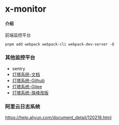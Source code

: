 # x-monitor

#### 介绍
前端监控平台


```
pnpm add webpack webpack-cli webpack-dev-server -D
```

### 其他监控平台

- sentry
- [灯塔系统-文档](https://aa978563552.github.io/FEE-doc/zh/)
- [灯塔系统-Github](https://github.com/LianjiaTech/fee)
- [灯塔系统-Gitee](https://gitee.com/mirrors/fee)
- [灯塔系统-珠峰改版](https://gitee.com/ironc/fee-zhufeng)



### 阿里云日志系统

https://help.aliyun.com/document_detail/120218.html